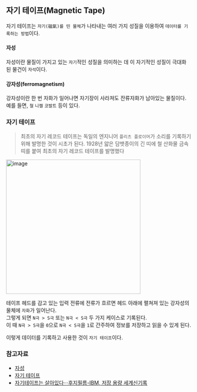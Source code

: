 ## 자기 테이프(Magnetic Tape)

자기 테이프는 `자기(磁氣)를 띤 물체`가 나타내는 여러 가지 성질을 이용하여 `데이터를 기록하는 방법`이다.

#### 자성

자성이란 물질이 가지고 있는 `자기`적인 성질을 의미하는 데 이 자기적인 성질이 극대화 된 물건이 `자석`이다.

#### 강자성(ferromagnetism)
강자성이란 한 번 자화가 일어나면 자기장이 사라져도 잔류자화가 남아있는 물질이다.   
예를 들면, `철` `니켈` `코발트` 등이 있다.

### 자기 테이프
> 최초의 자기 레코드 테이프는 독일의 엔지니어 `플리츠 플로이머`가 소리를 기록하기 위해 발명한 것이 시초가 된다.
> 1928년 얇은 담뱃종이의 긴 띠에 철 산화물 금속 띠를 붙여 최초의 자기 레코드 테이프를 발명했다

<img width="365" alt="image" src="https://github.com/PracticeEveryday/cs/assets/97580759/b1256c4e-ca15-4411-b731-f866b3710264">

테이프 헤드를 감고 있는 입력 전류에 전류가 흐르면 헤드 아래에 펼쳐져 있는 강자성의 물체에 `자화`가 일어난다.   
그렇게 되면 `N극 > S극` 또는 `N극 < S극` 두 가지 케이스로 기록된다.   
이 때 `N극 > S극`을 `0`으로 `N극 < S극`을 `1`로 간주하여 정보를 저장하고 읽을 수 있게 된다.

이렇게 데이터를 기록하고 사용한 것이 `자기 테이프`이다.



### 참고자료
- [자성](https://namu.wiki/w/%EC%9E%90%EC%84%B1(%EB%AC%BC%EB%A6%AC%ED%95%99))
- [자기 테이프](https://ko.wikipedia.org/wiki/%EC%9E%90%EA%B8%B0_%ED%85%8C%EC%9D%B4%ED%94%84)
- [자기테이프는 살아있다···후지필름-IBM, 저장 용량 세계신기록](https://m.post.naver.com/viewer/postView.nhn?volumeNo=30273241&memberNo=50802324&searchKeyword=%ED%85%8C%EC%9D%B4%ED%94%84&searchRank=91)